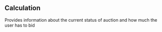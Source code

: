 ## Calculation

Provides information about the current status of auction and how much the user has to bid
